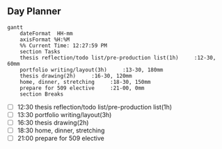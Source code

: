 ## Day Planner
```mermaid
gantt
    dateFormat  HH-mm
    axisFormat %H:%M
    %% Current Time: 12:27:59 PM
    section Tasks
    thesis reflection/todo list/pre-production list(1h)     :12-30, 60mm
    portfolio writing/layout(3h)     :13-30, 180mm
    thesis drawing(2h)     :16-30, 120mm
    home, dinner, stretching     :18-30, 150mm
    prepare for 509 elective     :21-00, 0mm
    section Breaks

```

- [ ] 12:30 thesis reflection/todo list/pre-production list(1h)
- [ ] 13:30 portfolio writing/layout(3h)
- [ ] 16:30 thesis drawing(2h)
- [ ] 18:30 home, dinner, stretching
- [ ] 21:00 prepare for 509 elective